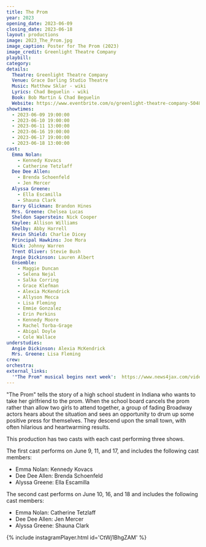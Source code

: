 ```yaml
---
title: The Prom
year: 2023
opening_date: 2023-06-09
closing_date: 2023-06-18
layout: productions
image: 2023_The_Prom.jpg
image_caption: Poster for The Prom (2023)
image_credit: Greenlight Theatre Company
playbill: 
category: 
details:
  Theatre: Greenlight Theatre Company
  Venue: Grace Darling Studio Theatre
  Music: Matthew Sklar - wiki
  Lyrics: Chad Beguelin - wiki
  Book: Bob Martin & Chad Beguelin
  Website: https://www.eventbrite.com/o/greenlight-theatre-company-50485732523
showtimes:
  - 2023-06-09 19:00:00
  - 2023-06-10 19:00:00
  - 2023-06-11 13:00:00
  - 2023-06-16 19:00:00
  - 2023-06-17 19:00:00
  - 2023-06-18 13:00:00
cast:
  Emma Nolan: 
    - Kennedy Kovacs 
    - Catherine Tetzlaff
  Dee Dee Allen:
    - Brenda Schoenfeld 
    - Jen Mercer
  Alyssa Greene: 
    - Ella Escamilla 
    - Shauna Clark 
  Barry Glickman: Brandon Hines
  Mrs. Greene: Chelsea Lucas
  Sheldon Saperstein: Nick Cooper
  Kaylee: Allison Williams
  Shelby: Abby Harrell
  Kevin Shield: Charlie Dicey
  Principal Hawkins: Joe Mora
  Nick: Johnny Warren
  Trent Oliver: Stevie Bush
  Angie Dickinson: Lauren Albert
  Ensemble: 
    - Maggie Duncan
    - Selena Nejal
    - Salka Corring
    - Grace Klefman
    - Alexia McKendrick
    - Allyson Mecca
    - Lisa Fleming
    - Emmie Gonzalez
    - Erin Perkins
    - Kennedy Moore
    - Rachel Torba-Grage
    - Abigal Doyle
    - Cole Wallace
understudies:
  Angie Dickinson: Alexia McKendrick
  Mrs. Greene: Lisa Fleming
crew:
orchestra:
external_links:
  '"The Prom" musical begins next week':  https://www.news4jax.com/video/morning-show/2023/06/03/the-prom-musical-begins-next-week/
---
```

"The Prom" tells the story of a high school student in Indiana who wants to take her girlfriend to the prom. When the school board cancels the prom rather than allow two girls to attend together, a group of fading Broadway actors hears about the situation and sees an opportunity to drum up some positive press for themselves. They descend upon the small town, with often hilarious and heartwarming results.

This production has two casts with each cast performing three shows. 

The first cast performs on June 9, 11, and 17, and includes the following cast members:
- Emma Nolan: Kennedy Kovacs
- Dee Dee Allen: Brenda Schoenfeld
- Alyssa Greene: Ella Escamilla

The second cast performs on June 10, 16, and 18 and includes the following cast members:
- Emma Nolan: Catherine Tetzlaff
- Dee Dee Allen: Jen Mercer
- Alyssa Greene: Shauna Clark

{% include instagramPlayer.html id='CtWj1BhgZAM' %}
